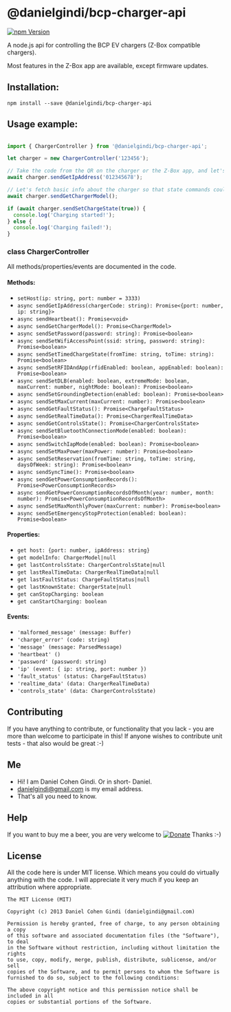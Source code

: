 # @danielgindi/bcp-charger-api

[![npm Version](https://badge.fury.io/js/@danielgindi%2Fbcp-charger-api.png)](https://npmjs.org/package/@danielgindi/bcp-charger-api)

A node.js api for controlling the BCP EV chargers (Z-Box compatible chargers).  

Most features in the Z-Box app are available, except firmware updates.

## Installation:

```
npm install --save @danielgindi/bcp-charger-api
```

## Usage example:

```javascript

import { ChargerController } from '@danielgindi/bcp-charger-api';

let charger = new ChargerController('123456');

// Take the code from the QR on the charger or the Z-Box app, and let's resolve the IP address for the charger.
await charger.sendGetIpAddress('012345678');

// Let's fetch basic info about the charger so that state commands could work.
await charger.sendGetChargerModel();

if (await charger.sendSetChargeState(true)) {
  console.log('Charging started!');
} else {
  console.log('Charging failed!');
}

```

### class ChargerController

All methods/properties/events are documented in the code.

#### Methods:
* `setHost(ip: string, port: number = 3333)`
* `async sendGetIpAddress(chargerCode: string): Promise<{port: number, ip: string}>`
* `async sendHeartbeat(): Promise<void>`
* `async sendGetChargerModel(): Promise<ChargerModel>`
* `async sendSetPassword(password: string): Promise<boolean>`
* `async sendSetWifiAccessPoint(ssid: string, password: string): Promise<boolean>`
* `async sendSetTimedChargeState(fromTime: string, toTime: string): Promise<boolean>`
* `async sendSetRFIDAndApp(rfidEnabled: boolean, appEnabled: boolean): Promise<boolean>`
* `async sendSetDLB(enabled: boolean, extremeMode: boolean, maxCurrent: number, nightMode: boolean): Promise<boolean>`
* `async sendSetGroundingDetection(enabled: boolean): Promise<boolean>`
* `async sendSetMaxCurrent(maxCurrent: number): Promise<boolean>`
* `async sendGetFaultStatus(): Promise<ChargeFaultStatus>`
* `async sendGetRealTimeData(): Promise<ChargerRealTimeData>`
* `async sendGetControlsState(): Promise<ChargerControlsState>`
* `async sendSetBluetoothConnectionMode(enabled: boolean): Promise<boolean>`
* `async sendSwitchIapMode(enabled: boolean): Promise<boolean>`
* `async sendSetMaxPower(maxPower: number): Promise<boolean>`
* `async sendSetReservation(fromTime: string, toTime: string, daysOfWeek: string): Promise<boolean>`
* `async sendSyncTime(): Promise<boolean>`
* `async sendGetPowerConsumptionRecords(): Promise<PowerConsumptionRecords>`
* `async sendGetPowerConsumptionRecordsOfMonth(year: number, month: number): Promise<PowerConsumptionRecordsOfMonth>`
* `async sendSetMaxMonthlyPower(maxCurrent: number): Promise<boolean>`
* `async sendSetEmergencyStopProtection(enabled: boolean): Promise<boolean>`

#### Properties:
* `get host: {port: number, ipAddress: string}`
* `get modelInfo: ChargerModel|null`
* `get lastControlsState: ChargerControlsState|null`
* `get lastRealTimeData: ChargerRealTimeData|null`
* `get lastFaultStatus: ChargeFaultStatus|null`
* `get lastKnownState: ChargerState|null`
* `get canStopCharging: boolean`
* `get canStartCharging: boolean`

#### Events:
* `'malformed_message' (message: Buffer)`
* `'charger_error' (code: string)`
* `'message' (message: ParsedMessage)`
* `'heartbeat' ()`
* `'password' (password: string)`
* `'ip' (event: { ip: string, port: number })`
* `'fault_status' (status: ChargeFaultStatus)`
* `'realtime_data' (data: ChargerRealTimeData)`
* `'controls_state' (data: ChargerControlsState)`


## Contributing

If you have anything to contribute, or functionality that you lack - you are more than welcome to participate in this!
If anyone wishes to contribute unit tests - that also would be great :-)

## Me
* Hi! I am Daniel Cohen Gindi. Or in short- Daniel.
* danielgindi@gmail.com is my email address.
* That's all you need to know.

## Help

If you want to buy me a beer, you are very welcome to
[![Donate](https://www.paypalobjects.com/en_US/i/btn/btn_donate_LG.gif)](https://www.paypal.com/cgi-bin/webscr?cmd=_s-xclick&hosted_button_id=G6CELS3E997ZE)
 Thanks :-)

## License

All the code here is under MIT license. Which means you could do virtually anything with the code.
I will appreciate it very much if you keep an attribution where appropriate.

    The MIT License (MIT)

    Copyright (c) 2013 Daniel Cohen Gindi (danielgindi@gmail.com)

    Permission is hereby granted, free of charge, to any person obtaining a copy
    of this software and associated documentation files (the "Software"), to deal
    in the Software without restriction, including without limitation the rights
    to use, copy, modify, merge, publish, distribute, sublicense, and/or sell
    copies of the Software, and to permit persons to whom the Software is
    furnished to do so, subject to the following conditions:

    The above copyright notice and this permission notice shall be included in all
    copies or substantial portions of the Software.

